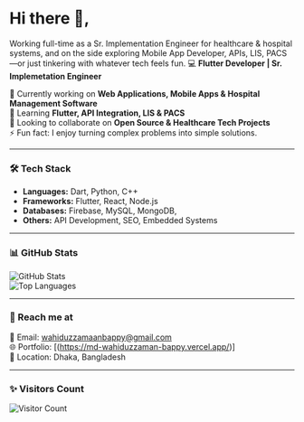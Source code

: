 # Hi there 👋,

Working full-time as a Sr. Implementation Engineer for healthcare & hospital systems, and on the side exploring Mobile App Developer, APIs, LIS, PACS—or just tinkering with whatever tech feels fun.
💻 **Flutter Developer | Sr. Implemetation Engineer**  

🔭 Currently working on **Web Applications, Mobile Apps & Hospital Management Software**  
🌱 Learning **Flutter, API Integration, LIS & PACS**  
👯 Looking to collaborate on **Open Source & Healthcare Tech Projects**  
⚡ Fun fact: I enjoy turning complex problems into simple solutions.  

---

### 🛠️ Tech Stack  
- **Languages:** Dart, Python, C++  
- **Frameworks:** Flutter, React, Node.js  
- **Databases:** Firebase, MySQL, MongoDB,   
- **Others:** API Development, SEO, Embedded Systems  

---

### 📊 GitHub Stats  

![GitHub Stats](https://github-readme-stats.vercel.app/api?username=wahiduzzamanbappy&show_icons=true&theme=tokyonight)  
![Top Languages](https://github-readme-stats.vercel.app/api/top-langs/?username=wahiduzzamanbappy&layout=compact&theme=tokyonight)  

---

### 🔗 Reach me at  
📧 Email: wahiduzzamaanbappy@gmail.com  
🌐 Portfolio: [(https://md-wahiduzzaman-bappy.vercel.app/)]  
📍 Location: Dhaka, Bangladesh  

---

### ✨ Visitors Count  
![Visitor Count](https://komarev.com/ghpvc/?username=wahiduzzamanbappy&color=blue)  
